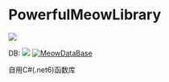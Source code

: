 # PowerfulMeowLibrary
![](https://img.shields.io/github/languages/code-size/DavidSciMeow/PowerfulMeowLibrary)

DB: 
![](https://img.shields.io/nuget/dt/Electronicute.Meow.DataBase)
[![MeowDataBase](https://github.com/DavidSciMeow/PowerfulMeowLibrary/actions/workflows/Db.yml/badge.svg?branch=master)](https://github.com/DavidSciMeow/PowerfulMeowLibrary/actions/workflows/Db.yml)

自用C#(.net6)函数库

